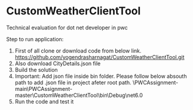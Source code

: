 # CustomWeatherClientTool
Technical evaluation for dot net developer in pwc

Step to run application:
1. First of all clone or download code from below link.
 https://github.com/yogendrasharnagat/CustomWeatherClientTool.git
2. Also download CityDetails.json file
3. Build the solution
4. Important: Add json file inside bin folder. Please follow below absouth path to add .json file in project afeter root path.
\PWCAssignment-main\PWCAssignment-master\CustomWeatherClientTool\bin\Debug\net6.0 
5. Run the code and test it
